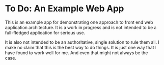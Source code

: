 # To Do: An Example Web App

This is an example app for demonstrating one approach to front end web
application architecture. It is a work in progress and is not intended to be a
full-fledged application for serious use.

It is also not intended to be an authoritative, single solution to rule them
all. I make no claim that this is the best way to do things. It is just one way
that I have found to work well for me. And even that might not always be the
case.
